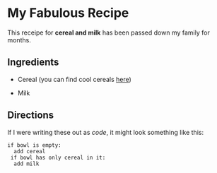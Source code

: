 # My Fabulous Recipe

This receipe for **cereal and milk** has been passed down my family for months.

## Ingredients

- Cereal (you can find cool cereals
[here](www.example.com/coolcereals))

- Milk


## Directions

If I were writing these out as _code_, it might look something like this: 

```
if bowl is empty:
  add cereal
 if bowl has only cereal in it: 
  add milk 
```
